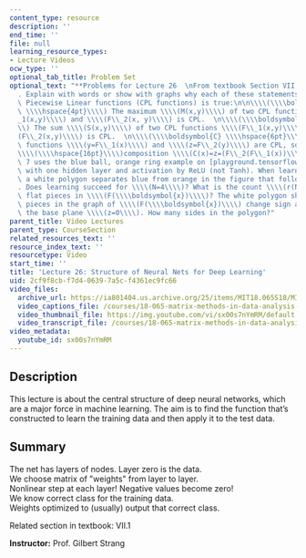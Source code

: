 ```yaml
---
content_type: resource
description: ''
end_time: ''
file: null
learning_resource_types:
- Lecture Videos
ocw_type: ''
optional_tab_title: Problem Set
optional_text: "**Problems for Lecture 26  \nFrom textbook Section VII.1**\n\n4\\\
  . Explain with words or show with graphs why each of these statements about Continuous\
  \ Piecewise Linear functions (CPL functions) is true:\n\n\\\\(\\\\boldsymbol{M}\
  \ \\\\hspace{4pt}\\\\) The maximum \\\\(M(x,y)\\\\) of two CPL functions \\\\(F\\\
  _1(x,y)\\\\) and \\\\(F\\_2(x, y)\\\\) is CPL.  \n\\\\(\\\\boldsymbol{S} \\\\hspace{6pt}\\\
  \\) The sum \\\\(S(x,y)\\\\) of two CPL functions \\\\(F\\_1(x,y)\\\\) and \\\\\
  (F\\_2(x,y)\\\\) is CPL.  \n\\\\(\\\\boldsymbol{C} \\\\hspace{6pt}\\\\) If the one-variable\
  \ functions \\\\(y=F\\_1(x)\\\\) and \\\\(z=F\\_2(y)\\\\) are CPL, so is the  \n\
  \\\\(\\\\hspace{16pt}\\\\)composition \\\\(C(x)=z=(F\\_2(F\\_1(x))\\\\)\n\n**Problem\
  \ 7 uses the blue ball, orange ring example on [playground.tensorflow.org](http://playground.tensorflow.org)\
  \ with one hidden layer and activation by ReLU (not Tanh). When learning succeeds,\
  \ a white polygon separates blue from orange in the figure that follows.**\n\n7\\\
  . Does learning succeed for \\\\(N=4\\\\)? What is the count \\\\(r(N, 2)\\\\) of\
  \ flat pieces in \\\\(F(\\\\boldsymbol{x})\\\\)? The white polygon shows where flat\
  \ pieces in the graph of \\\\(F(\\\\boldsymbol{x})\\\\) change sign as they go through\
  \ the base plane \\\\(z=0\\\\). How many sides in the polygon?"
parent_title: Video Lectures
parent_type: CourseSection
related_resources_text: ''
resource_index_text: ''
resourcetype: Video
start_time: ''
title: 'Lecture 26: Structure of Neural Nets for Deep Learning'
uid: 2cf9f8cb-f7d4-0639-7a5c-f4361ec9fc66
video_files:
  archive_url: https://ia801404.us.archive.org/25/items/MIT18.065S18/MIT18_065S18_Lecture26_300k.mp4
  video_captions_file: /courses/18-065-matrix-methods-in-data-analysis-signal-processing-and-machine-learning-spring-2018/d776d03c1a5f55909ea338862b63bec8_sx00s7nYmRM.vtt
  video_thumbnail_file: https://img.youtube.com/vi/sx00s7nYmRM/default.jpg
  video_transcript_file: /courses/18-065-matrix-methods-in-data-analysis-signal-processing-and-machine-learning-spring-2018/a9535204dab31ed87499c11cd579c49d_sx00s7nYmRM.pdf
video_metadata:
  youtube_id: sx00s7nYmRM
---
```


**Description**
---------------

This lecture is about the central structure of deep neural networks, which are a major force in machine learning. The aim is to find the function that’s constructed to learn the training data and then apply it to the test data.

**Summary**
-----------

The net has layers of nodes. Layer zero is the data.  
We choose matrix of "weights" from layer to layer.  
Nonlinear step at each layer! Negative values become zero!  
We know correct class for the training data.  
Weights optimized to (usually) output that correct class.

Related section in textbook: VII.1

**Instructor:** Prof. Gilbert Strang

